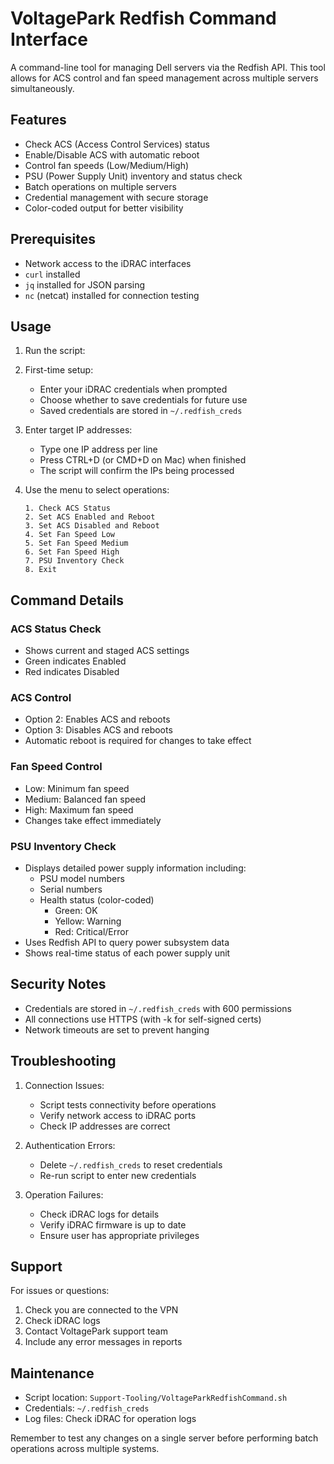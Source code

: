 # VoltagePark Redfish Command Interface

A command-line tool for managing Dell servers via the Redfish API. This tool allows for ACS control and fan speed management across multiple servers simultaneously.

## Features

- Check ACS (Access Control Services) status
- Enable/Disable ACS with automatic reboot
- Control fan speeds (Low/Medium/High)
- PSU (Power Supply Unit) inventory and status check
- Batch operations on multiple servers
- Credential management with secure storage
- Color-coded output for better visibility

## Prerequisites

- Network access to the iDRAC interfaces
- `curl` installed
- `jq` installed for JSON parsing
- `nc` (netcat) installed for connection testing

## Usage

1. Run the script:


2. First-time setup:
   - Enter your iDRAC credentials when prompted
   - Choose whether to save credentials for future use
   - Saved credentials are stored in `~/.redfish_creds`

3. Enter target IP addresses:
   - Type one IP address per line
   - Press CTRL+D (or CMD+D on Mac) when finished
   - The script will confirm the IPs being processed

4. Use the menu to select operations:
   ```
   1. Check ACS Status
   2. Set ACS Enabled and Reboot
   3. Set ACS Disabled and Reboot
   4. Set Fan Speed Low
   5. Set Fan Speed Medium
   6. Set Fan Speed High
   7. PSU Inventory Check
   8. Exit
   ```

## Command Details

### ACS Status Check
- Shows current and staged ACS settings
- Green indicates Enabled
- Red indicates Disabled

### ACS Control
- Option 2: Enables ACS and reboots
- Option 3: Disables ACS and reboots
- Automatic reboot is required for changes to take effect

### Fan Speed Control
- Low: Minimum fan speed
- Medium: Balanced fan speed
- High: Maximum fan speed
- Changes take effect immediately

### PSU Inventory Check
- Displays detailed power supply information including:
  - PSU model numbers
  - Serial numbers
  - Health status (color-coded)
    - Green: OK
    - Yellow: Warning
    - Red: Critical/Error
- Uses Redfish API to query power subsystem data
- Shows real-time status of each power supply unit

## Security Notes

- Credentials are stored in `~/.redfish_creds` with 600 permissions
- All connections use HTTPS (with -k for self-signed certs)
- Network timeouts are set to prevent hanging

## Troubleshooting

1. Connection Issues:
   - Script tests connectivity before operations
   - Verify network access to iDRAC ports
   - Check IP addresses are correct

2. Authentication Errors:
   - Delete `~/.redfish_creds` to reset credentials
   - Re-run script to enter new credentials

3. Operation Failures:
   - Check iDRAC logs for details
   - Verify iDRAC firmware is up to date
   - Ensure user has appropriate privileges

## Support

For issues or questions:
1. Check you are connected to the VPN 
2. Check iDRAC logs
2. Contact VoltagePark support team
3. Include any error messages in reports

## Maintenance

- Script location: `Support-Tooling/VoltageParkRedfishCommand.sh`
- Credentials: `~/.redfish_creds`
- Log files: Check iDRAC for operation logs

Remember to test any changes on a single server before performing batch operations across multiple systems.